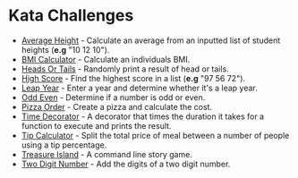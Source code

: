 # Kata Challenges

- [Average Height](https://github.com/Steven-Klavins/Python-Bootcamp-2022/blob/main/Kata%20Challenges/average_height.py) - Calculate an average from an inputted list of student heights (**e.g** "10 12 10").
- [BMI Calculator](https://github.com/Steven-Klavins/Python-Bootcamp-2022/blob/main/Kata%20Challenges/bmi_calculator.py) - Calculate an individuals BMI.
- [Heads Or Tails](https://github.com/Steven-Klavins/Python-Bootcamp-2022/blob/main/Kata%20Challenges/heads_or_tails.py) - Randomly print a result of head or tails.
- [High Score](https://github.com/Steven-Klavins/Python-Bootcamp-2022/blob/main/Kata%20Challenges/high_score.py) - Find the highest score in a list (**e.g** "97 56 72").
- [Leap Year](https://github.com/Steven-Klavins/Python-Bootcamp-2022/blob/main/Kata%20Challenges/leap_year.py) - Enter a year and determine whether it's a leap year.
- [Odd Even](https://github.com/Steven-Klavins/Python-Bootcamp-2022/blob/main/Kata%20Challenges/odd_even.py) - Determine if a number is odd or even.
- [Pizza Order](https://github.com/Steven-Klavins/Python-Bootcamp-2022/blob/main/Kata%20Challenges/pizza_order.py) - Create a pizza and calculate the cost.
- [Time Decorator](https://github.com/Steven-Klavins/Python-Bootcamp-2022/blob/main/Kata%20Challenges/time-decorator.py) - A decorator that times the duration it takes for a function to execute and prints the result.
- [Tip Calculator](https://github.com/Steven-Klavins/Python-Bootcamp-2022/blob/main/Kata%20Challenges/tip_calculator.py) - Split the total price of meal between a number of people using a tip percentage.
- [Treasure Island](https://github.com/Steven-Klavins/Python-Bootcamp-2022/blob/main/Kata%20Challenges/treasure_island.py) - A command line story game.
- [Two Digit Number](https://github.com/Steven-Klavins/Python-Bootcamp-2022/blob/main/Kata%20Challenges/two_digit_number.py) - Add the digits of a two digit number.